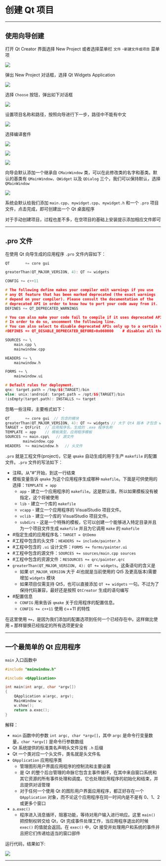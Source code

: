 # 创建 Qt 项目

---

## 使用向导创建

打开 Qt Creator 界面选择 New Project 或者选择菜单栏 `文件` -`新建文件或项目` 菜单项

![](../photos/part2/1.png)

弹出 New Project 对话框，选择 Qt Widgets Application

![](../photos/part2/2.png)

选择 `Choose` 按钮，弹出如下对话框

![](../photos/part2/3.png)

设置项目名称和路径，按照向导进行下一步，路径中不能有中文

![](../photos/part2/4.png)

选择编译套件

![](../photos/part2/5.png)

![](../photos/part2/6.png)

![](../photos/part2/7.png)

向导会默认添加一个继承自 `CMainWindow` 类，可以在此修改类的名字和基类。默认的基类有 `QMainWindow`、`QWidget` 以及 `QDialog` 三个，我们可以保持默认，选择 `QMainWindow`

![](../photos/part2/8.png)

系统会默认给我们添加 `main.cpp`、`mywidget.cpp`、`mywidget.h` 和一个 `.pro` 项目文件，点击完成，即可创建出一个 Qt 桌面程序

对于手动创建项目，过程也差不多，在空项目的基础上安装提示添加相应文件即可

---

## .pro 文件

在使用 Qt 向导生成的应用程序 `.pro` 文件内容如下：

```cpp
QT       += core gui

greaterThan(QT_MAJOR_VERSION, 4): QT += widgets

CONFIG += c++11

# The following define makes your compiler emit warnings if you use
# any Qt feature that has been marked deprecated (the exact warnings
# depend on your compiler). Please consult the documentation of the
# deprecated API in order to know how to port your code away from it.
DEFINES += QT_DEPRECATED_WARNINGS

# You can also make your code fail to compile if it uses deprecated APIs.
# In order to do so, uncomment the following line.
# You can also select to disable deprecated APIs only up to a certain version of Qt.
#DEFINES += QT_DISABLE_DEPRECATED_BEFORE=0x060000    # disables all the APIs deprecated before Qt 6.0.0

SOURCES += \
    main.cpp \
    mainwindow.cpp

HEADERS += \
    mainwindow.h

FORMS += \
    mainwindow.ui

# Default rules for deployment.
qnx: target.path = /tmp/$${TARGET}/bin
else: unix:!android: target.path = /opt/$${TARGET}/bin
!isEmpty(target.path): INSTALLS += target
```

忽略一些注释，主要格式如下：

```cpp
QT       += core gui  // 包含的模块
greaterThan(QT_MAJOR_VERSION, 4): QT += widgets // 大于 Qt4 版本 才包含 widget 模块
TARGET = QtFirst  // 应用程序名，生成的 .exe 程序名称
TEMPLATE = app    // 模板类型，应用程序模板
SOURCES += main.cpp\   // 源文件
        mainwindow.cpp
HEADERS  += mainwindow.h   // 头文件
```

`.pro` 就是工程文件(project)，它是 `qmake` 自动生成的用于生产 `makefile` 的配置文件。`.pro` 文件的写法如下：

* 注释。从“#”开始，到这一行结束
* 模板变量告诉 `qmake` 为这个应用程序生成哪种 `makefile`。下面是可供使用的选择：`TEMPLATE = app`
    * `app` - 建立一个应用程序的 `makefile`。这是默认值，所以如果模板没有被指定，这个将被使用
    * `lib` - 建立一个库的 `makefile`
    * `vcapp` - 建立一个应用程序的 VisualStudio 项目文件。
    * `vclib` - 建立一个库的 VisualStudio 项目文件。
    * `subdirs` - 这是一个特殊的模板，它可以创建一个能够进入特定目录并且为一个项目文件生成 `makefile` 并且为它调用 `make` 的 `makefile`
* #指定生成的应用程序名：`TARGET = QtDemo`
* #工程中包含的头文件：`HEADERS += include/painter.h`
* #工程中包含的 `.ui` 设计文件：`FORMS += forms/painter.ui`
* #工程中包含的源文件：`SOURCES += sources/main.cpp sources`
* #工程中包含的资源文件：`RESOURCES += qrc/painter.qrc`
* `greaterThan(QT_MAJOR_VERSION, 4): QT += widgets`。这条语句的含义是
    * 如果 `QT_MAJOR_VERSION` 大于 4(也就是当前使用的 Qt5 及更高版本)需要增加 `widgets` 模块
    * 如果项目仅需支持 Qt5，也可以直接添加 `QT += widgets` 一句。不过为了保持代码兼容，最好还是按照 `QtCreator` 生成的语句编写
* #配置信息
    * `CONFIG` 用来告诉 `qmake` 关于应用程序的配置信息。
    * `CONFIG += c++11`	使用 c++11 的特性

在这里使用 `+=`，是因为我们添加的配置选项到任何一个已经存在中。这样做比使用 `=` 那样替换已经指定的所有选项更安全

---

## 一个最简单的 Qt 应用程序

`main` 入口函数中

```cpp
#include "mainwindow.h"

#include <QApplication>

int main(int argc, char *argv[])
{
    QApplication a(argc, argv);
    MainWindow w;
    w.show();
    return a.exec();
}
```

解释：

* `main` 函数中的参数 `int argc, char *argv[]`，其中 `argc` 是命令行变量数量，`char *argv[]` 是命令行参数数组
* Qt 系统提供的标准类名声明头文件没有 `.h` 后缀
* Qt 一个类对应一个头文件，类名就是头文件名
* `QApplication` 应用程序类
    * 管理图形用户界面应用程序的控制流和主要设置
    * 是 Qt 的整个后台管理的命脉它包含主事件循环，在其中来自窗口系统和其它资源的所有事件处理和调度。它也处理应用程序的初始化和结束，并且提供对话管理
    * 对于任何一个使用 Qt 的图形用户界面应用程序，都正好存在一个 `QApplication` 对象，而不论这个应用程序在同一时间内是不是有 0、1、2 或更多个窗口
* `a.exec()`
    * 程序进入消息循环，阻塞功能，等待对用户输入进行响应。这里 `main()` 把控制权转交给 Qt，Qt 完成事件处理工作，当应用程序退出的时候 `exec()` 的值就会返回。在 `exec()` 中，Qt 接受并处理用户和系统的事件并且把它们传递给适当的窗口部件

运行代码，结果如下:

![](../photos/part2/9.png)

---
